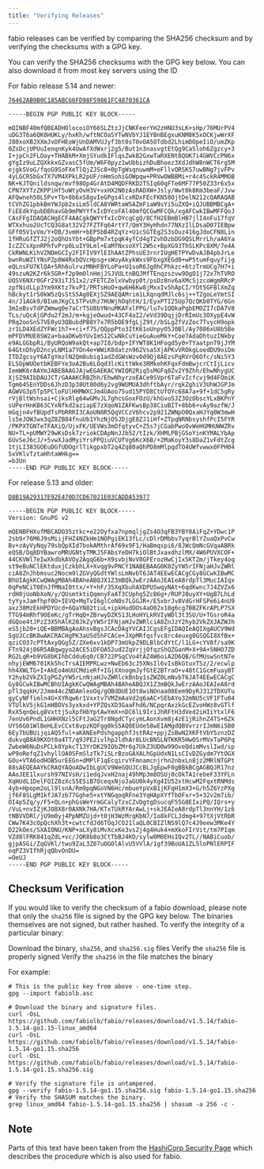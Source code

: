 ```yaml
---
title: "Verifying Releases"
---
```


fabio releases can be verified by comparing the SHA256 checksum
and by verifying the checksums with a GPG key.

You can verify the SHA256 checksums with the GPG key below.
You can also download it from most key servers using the ID

For fabio release 5.14 and newer:

[`76462AB9B0C185ABC66FD98F59861FC4870361CA`](http://pgp.key-server.io/search/0x76462AB9B0C185ABC66FD98F59861FC4870361CA)

    -----BEGIN PGP PUBLIC KEY BLOCK-----

    mQINBF40mfQBEADHOlocoiOY66SLZtzJjCNKFeerYH2zHNU3sLK+sHp/76MUrPV4
    uDG3T6a6QK0HUKLy/hxKh/wftNCOaSYTwNVbYJ1EYBnBEgxuKNM8K5xOCKjwWrXF
    J80xoXBJXXmJvOFHEoWjUnDAMVUJyf3bt0sT0vOA5OTdbd2LhimDOpeIiO/umZKp
    0ZsDcjUPUuIenqnKyk4UwAfXdWxrj2g5/But1n3nasvgtEtQg9CaSloh6Zgzcy+3
    I+jpCn2FLOay+THABkM+XmjSYudkIFlqsZwkB2GxwTaRXENt8QUK7i4GWVCcPN6x
    gYgIz9uLZQXkkxGZvasC5fUm/W6F0pyz1wUbbizhDuBhoez3XdJdhW8nWCT6rg5M
    ejgkSVoG/fqoG9SoFXeTlQjZJSc8+0pTgWsqnuwmM+eFllvORSKS7uwBNg7jvFPv
    4yLGCR5bGxTX7VM4XPkLR2pUF/nHmSohiGOWpqw+PRVwOWBBMi+r4c4SckR4MMOB
    NK+KJTQnildsnqw/mvf98Op4GrAtD4MQDFRKD2TSIq60qFTe6MF77P50Z33r6x5x
    CPN7XYTzZKPPiHf5uWtyOvH3V+vxHX2N0zAsRADXW+Jsly/Wwt0k8Km3beaF/Jvw
    AFQwneh50L5Pv+Tb+8b6xS8gvIeGPgs4lcxRDxFEcFKN58OjtDelN212cQARAQAB
    tCVhZG1pbkBmYWJpb2xiLm5ldCA8YWRtaW5AZmFiaW9sYi5uZXQ+iQJUBBMBCgA+
    FiEEdkYqubDBhavGb9mPWYYfxIcDYcoFAl40mfQCGwMFCQk/xgAFCwkIBwMFFQoJ
    CAsFFgIDAQACHgECF4AACgkQWYYfxIcDYcqCgQ/8CfH2EBmBlHB7jlI4nFu17fqV
    WTXxhuo2UcTCQ3G8at32V27FZTFq64rtY7/QmY3HyHhdn77NXzIlLDsaD07IEBpw
    GFf05V1vVm/Y+DB/3vmHr+bEP5bB4RZqYz+U1cSGTEg2S3sOuz416gJdoCFN8Lin
    1fHRuGfZTJ2j2oQhUsYbt+GBpPm7xtpqK4yfCd4gT2vhDzbDG9QSLMrrLh/aA6Ya
    IcZZCsXpnRPhfvPrp0LuIY9Lml+EaMfNxsoXYl2W5c+BpXG93ThSLKPc8XM/7e4A
    CkRWNLKihVZNDmGCIy2FIFIV9YlEIhAAtZPhsUE3rnrIUgHETPYwDvAJB4pbJrLe
    bwnRuWZlYNsPZp8W4RxbQVcHpsg+sWoyAkykWxs9FbxgXEGd0+wP5tumFquyfijg
    eQLnsFU7KlQA+5Rh6ulrvzMNHFBYLoPa+U1soR6Jg0hCPhkzc+6tzTrmUCg7H7+i
    49szuN2KZr6k5GR+f2p9mOlnHmjJSJVULtnBQJMfTEnqzszvw9OgO1j72x7hTVRO
    UQSV6NXr0GFr293iTJS1x2/zFETCZelxVwbyp0t/psDz8nv6aXMcSjzcoWgmRRcP
    zpfNidLLp3Ym9XKtz7kvPI/PRTsHoO+qw6H6Kw8jMxxIv5hApCI/YOt5GFBlXmZq
    hBckyt1rS0kW5zQsStS5Ag0EXjSZ9AEQAMrim1LXqnqdMJlc6sj++TZgoLeYmtSI
    4n/J1AGk9/BIumJKgCL5TPvUhz7HUWjhOqhtH/1/EyxPTI25Up7QcQKb0TYG/6Gn
    3mIeBsvTdPZWmwq0e7aCrTSU8bYNnuMKAFxlPPG/lu7v1QQkaPgbEMOZI7cDA7V8
    TLs/uQcAjGPdu2f2mJ/m+kgjeOwud+43CF4aI2/eVd39DqjjDrRImUc3OXypE4vW
    PRq2ooSnS7VE0yU3QBubdPB8Y7x7R5bDE9fgLjZ9t//bSLgZfVzZoc7TvycH9opk
    zr1LD4XEdZYFWc1h7++ci+f75/QQppPto3ItK61oUnpyO5J0Bl/Ay7086xU8b5Be
    mPFDVMUE8SW2a+baaDKwbYUvImSI2CwNkCuYieGuAueMkY+Coe7AdaDhtuzINkby
    e9ALGGbpRi/ByURQoW9akQt+ap7I8/bdp+IFYWT8K1HFogd5y0+TYaatpnT9jJYM
    64GtnDhyD2ncyLNM1a7YOn4e+WWiK8datzn962VsaSXjAPKvVROkgLoedDU9oiDm
    ITDZgcsyY6ATgYmzlN2Qm8ubig1adZdGWsWzv0d9Qj8AEzsPqRVrQ6Ofc/sNi5Y3
    ELSOpWUOetbKEBFYe3oA2Bu6LOqd3lcKittWke3RMkehKFqxFdmBwjcrCtIjLicv
    IemWK6rAAYmJABEBAAGJAjwEGAEKACYWIQR2Riq5sMGFq8Zv2Y9Zhh/EhwNhygUC
    XjSZ9AIbDAUJCT/GAAAKCRBZhh/EhwNhyrzoEACe9SVpr6TaFvIcfcvj9d4FOmiK
    Tgm64SEnYDDs6JhzD3p38Ut80d6y2vg9WUMUA3dhftbAyr/rqkZghiV3UhWJGPJm
    AGWVG3p5TpSPCloFUlHHMWXCJm4UAoo75ud15PYD8CtUfOYc68A7a+9f+1dC5gRy
    rVjBltWshsai+CjksRlg64wGMvJL7ghcsGoxFOzU/khGvo5JZ3OzObscYLxBKPnY
    sUPerHnKB63CYxNfkd2aziapE7zXqoN1ZAFKwsBp38CiuBIT+8bb6+vAy9azfW/J
    mGqjn4vfBUpdTsPbRRRI3CAoUN8R5QqVCCzV6hcv2p921ZWNpO0QxaHJYq0W3mwH
    ls5eJOWJwx3qZ8ZB84fnuUb1YhzNjOSJDjgE8ZJ1iHf+ZTpqNRNbsyshfPcI5FYR
    /PKPXTGNTeTFAXiQ/UjxFK/UEVWs3mDfqtyvC+Z5s7jCGabPwoOvWeHGMHUWWZRv
    NU+TL+pUMWY29wKsDsk7zriokCDApNnJJb52/tIzk/XHMLPBjGSoYinKYMALYbAp
    6UvSeJ6cJ/+5vwXJadMyiYrsPPQiuVCUfVg6KcX6B/+2MaKoyY3s8DaZ1vFdtZcg
    1tjLI383GOEuDGfUDOgrlTikgpxbT2q4Zq80aQhPD8mMlpqdTO4UWfvwwx0FPH04
    5xVKlvTztaHhtaWHkg==
    =b3Un
    -----END PGP PUBLIC KEY BLOCK-----


For release 5.13 and older:

[`D8B19A29317E92E470D7CD67021E03CADDA53977`](http://pgp.key-server.io/search/0xD8B19A29317E92E470D7CD67021E03CADDA53977)


	-----BEGIN PGP PUBLIC KEY BLOCK-----
	Version: GnuPG v2

	mQENBFHXufMBCADO35ztkc+e22Oyfxa7npmqljgZs4O3qFB3YBY0AiFqZ+YDwc1P
	2sb9r76M6J9sMiijFHZ4NZkHm1NOPgiEK13fLc/cDlrDMbbv7yqrBlYZuaQxPvCw
	Bv+zAyVyNqy79sbQpXId7bokAMthrAf69x9F1/HaBmqspi6/8JWcQmNcGVqaABRk
	eQSB/Oq8DYBawroMRUGNtyTMKJ5FAbsYeDH7kiOlBtJxaxdhzlMX/4W6PUVXCOF+
	44CKVWl7eIwXkdbkAVOy2AgqG6b+X9svbjNvV0GFErozHwCjIxSKT2m/jTkey4oq
	st9eBuNClEKtduxjCzkbhLX+Xvqg9vPNCY1NABEBAAG0K0ZyYW5rIFNjaHJvZWRl
	ciA8ZnJhbmsuc2Nocm9lZGVyQGdtYWlsLmNvbT6JAT4EEwECACgCGy8GCwkIBwMC
	BhUIAgkKCwQWAgMBAh4BAheABQJX1Z3mBQkJwErzAAoJEAIeA8rdpTl3MucIAIqx
	0qPeNCiT0EnJfMNaI0ttx/+Y+hF/35XqXbuhAXDPUSwqyNAt+6qdKwnc7J4ZVZx6
	rdH0jUoNbXoN/y/QUsmtktiQqmnyFaAT3CUphg5ZcB6g+/RUPJ0uyXY+UgB7LhLd
	tyYyxJamfhpf0O+IEVQ+MqTvI6glCoN0s7LGGJR+/E5xbrJv8VdGrHFSPe6i4nU9
	axz38MzEkHPDYUcd+6QaYN82tiuL+ipkHudOOs4aO02x18g6cg7BBZFKrAPLP7SX
	TTG94mRhf9OEeKc/gTrHqQ+ZBrwyDZKS13LHoHYLkRVIyWDl3t3SU/U+TGsroR4a
	dGQoe4tJPzZ3X5hAlK20JkZyYW5rIFNjaHJvZWRlciA8ZnJzY2hyb2VkZXJAZWJh
	eS5jb20+iQE+BBMBAgAoAhsvBgsJCAcDAgYVCAIJCgsEFgIDAQIeAQIXgAUCV9Wd
	5gUJCcBK8wAKCRACHgPK3aU5d5hFCACe+JXpMRfqsfvc8rc4euxg0GSQGI8XfBx+
	qziCO37cPTtAxyQGg5Z/ZXe6xv1kDP73mUkpZ9DLBlbCdYtC/l1LG+cYV8f/sa9K
	FTn924j86R5ABqwgyo2ACE5iDFOA52ud2ZqVrjjOfqzShQZGanM+X+9A+5NHO7ZD
	RG2LqR+b9VG8bKIhbCddu6q0/CB722PSqCVo4tAZ4W6oiA2D6QB/GfMUswSntN7e
	nhyjEWM6701Kk5hcTrsAIEMPRLwz+NwEb63cJ5XNsIl6vIsBkGtuxTSz/2/ecwlp
	hh4XWLTG+I+AkEo4mUUCMdieRf+IGjXXnogmJyfGtE2BTraO+v48tC1GcmFuayBT
	Y2hyb2VkZXIgPGZyYW5rLnNjaHJvZWRlckBnby1sZWZ0LmNvbT6JAT4EEwECACgC
	Gy8GCwkIBwMCBhUIAgkKCwQWAgMBAh4BAheABQJX1Z3mBQkJwErzAAoJEAIeA8rd
	pTl3qqkH/2Jmm44cZNDAmleoOq/gOBdDUE1Ot8wiNOnaa08Eem9DyRJ312TDXUTu
	gyCyNFfimln4G+XYRqw6r1Vxxtv7VMZmAaVd2q6aAC+SEbAYo32mNU5cVF1FTu04
	VTUlkV5jkG1mHBOVs3yxkxd+YPZQsXD3GaaFhd6/NCpqrAxzkGcEZvoHWz8vGTlf
	RxX5qnQeLg8VxttjSuXpfHbYptAwYmX+nDC6lL9IriJhRFtH3dVed2iHIiYtxlF6
	7enUv6PndL1GHHXNzl5CFtJaG2Tr8NgdCTycymLAonXvm8j4zE1jRihnZ4TS+6Zk
	UYS6G01WlBeHLEvCCxt8vpzKQFgg0kS5AQ0EUde58wEIAMgdQBVvrzrIJmN6i5B0
	6Ey7bUBUijqiAQ5ful+aKANEePdshgapphfJstRAz+ppjZsBwN2XKFtVbY5znzDZ
	dukvqB8A9KXOt0a4TT/q9JPE2ivlhp2ldhAr8LUcBNSLNTKKR5HwOSrMVxTaP6Pq
	ZwbeW6NuDsPCLk0YpkcT13YrDK29IObZMr6g7UkZ3UD0w99OveQdimMvslIwd/sp
	wP9oRefqZ1vhyllOA0SFmSlzTk7iSLrBzoGAXALhGpUdxN1LsCIvDZGydm7YtOGX
	GOu+VTA6odHOB5urEEGn+dMPlF1qEcqirvYFmnamcnjrhn2nbxLn8jz2MRlNTGPt
	88sAEQEAAYkCRAQYAQoADwIbLgUCV9WeGQUJCcBLJgEpwF0gBBkBCgAGBQJR17nz
	AAoJEE1lxursh97NIVsH/i1edqJvxH2naj49hMp3m8OSUj0cOkTA1rebeF33YFLn
	XqHUdL1DelFQIZ8zXcS5E5iB7OceqxNjoJaGU0k4yXg4IU52xtHcwM2FqxtRNMds
	4yb+Hpopm2oLl9lsnA/Rm9pqNGoVN6Hc/mbueYpVxB1jKFqH1mX3+G/h5Z6YzPXg
	jf6F8SLgM1kfJA7zb77Gghe5+xtYNGqoqRFne3YqHApXYfTbOFxr+5+32v2m7ib/
	OI4p5Zq/y/F5+QLn+phGsWeYrmGCalyTzxCZvDgtgDsucqF55G8EIxiPQ/IQrs+y
	/VuL+nvIZjKJO8X8r0AXNk7HA/KTxTUkRYArAwLj+skJEAIeA8rdpTl3nnYH/1z6
	tNBVVDRl/jU9m0yj4PpNMZUjd+t0jH3WzMrqKbN7/Io8kFCLJdmg4+97tXjVtRbR
	CWw7K43cOpQchXh3t+cwtcfdJd6TOqJCO21laQL0CBIZlNS9lQ7c4J9eew3MKe4Y
	D22kOes/SXAIONU/KNP+aLXy8iMvXcxKe3vsZj4g4Huk4+mXkoFIrVit/tm7PIqm
	VZd8lFRK841qZdL+vc/JQR8b8o3CtTbBJ4KO/sylw0M0EHsIQv2TL//NABiCuob/
	gjpASGi/ZqGVKl/twu9ZaL3Z07uOGOlAlvU5VVlA/1gf39BoUA1ZL5loPNlERPIF
	oqPZ3VIfhRjqQbvOnDU=
	=OeUJ
	-----END PGP PUBLIC KEY BLOCK-----

## Checksum Verification

If you would like to verify the checksum of a fabio download,
please note that only the `sha256` file is signed by the GPG key
below. The binaries themselves are not signed, but rather hashed.
To verify the integrity of a particular binary:

Download the binary, `sha256`, and `sha256.sig` files
Verify the `sha256` file is properly signed
Verify the `sha256` in the file matches the binary

For example:

```
# This is the public key from above - one-time step.
gpg --import fabiolb.asc

# Download the binary and signature files.
curl -OsL https://github.com/fabiolb/fabio/releases/download/v1.5.14/fabio-1.5.14-go1.15-linux_amd64
curl -OsL https://github.com/fabiolb/fabio/releases/download/v1.5.14/fabio-1.5.14-go1.15.sha256
curl -OsL https://github.com/fabiolb/fabio/releases/download/v1.5.14/fabio-1.5.14-go1.15.sha256.sig

# Verify the signature file is untampered.
gpg --verify fabio-1.5.14-go1.15.sha256.sig fabio-1.5.14-go1.15.sha256
# Verify the SHASUM matches the binary.
grep linux_amd64 fabio-1.5.14-go1.15.sha256 | shasum -a 256 -c -
```

## Note

Parts of this text have been taken from the [HashiCorp Security Page](https://www.hashicorp.com/security.html)
which describes the procedure which is also used for fabio.
